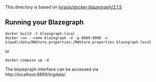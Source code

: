 This directory is based on [lyrasis/docker-blazegraph/2.1.5](https://github.com/lyrasis/docker-blazegraph/tree/master/2.1.5)

## Running your Blazegraph

    docker build -t blazegraph-local .
    docker run --name blazegraph -d -p 8889:8080 -v $(pwd)/data/RWStore.properties:/RWStore.properties blazegraph-local
or 

    docker-compose up -d

The blazepraph interface can be accessed via http://localhost:8889/bigdata/
